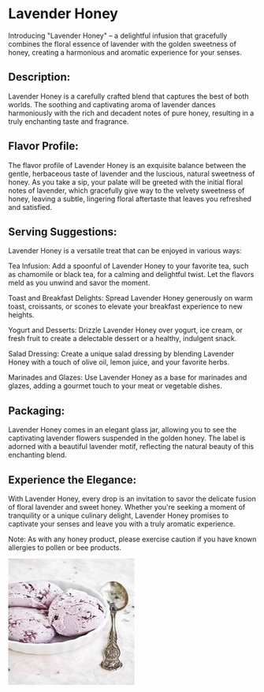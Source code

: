 # Lavender Honey

Introducing "Lavender Honey" – a delightful infusion that gracefully combines the floral essence of lavender with the golden sweetness of honey, creating a harmonious and aromatic experience for your senses.

## Description:
Lavender Honey is a carefully crafted blend that captures the best of both worlds. The soothing and captivating aroma of lavender dances harmoniously with the rich and decadent notes of pure honey, resulting in a truly enchanting taste and fragrance.

## Flavor Profile:
The flavor profile of Lavender Honey is an exquisite balance between the gentle, herbaceous taste of lavender and the luscious, natural sweetness of honey. As you take a sip, your palate will be greeted with the initial floral notes of lavender, which gracefully give way to the velvety sweetness of honey, leaving a subtle, lingering floral aftertaste that leaves you refreshed and satisfied.

## Serving Suggestions:
Lavender Honey is a versatile treat that can be enjoyed in various ways:

Tea Infusion: Add a spoonful of Lavender Honey to your favorite tea, such as chamomile or black tea, for a calming and delightful twist. Let the flavors meld as you unwind and savor the moment.

Toast and Breakfast Delights: Spread Lavender Honey generously on warm toast, croissants, or scones to elevate your breakfast experience to new heights.

Yogurt and Desserts: Drizzle Lavender Honey over yogurt, ice cream, or fresh fruit to create a delectable dessert or a healthy, indulgent snack.

Salad Dressing: Create a unique salad dressing by blending Lavender Honey with a touch of olive oil, lemon juice, and your favorite herbs.

Marinades and Glazes: Use Lavender Honey as a base for marinades and glazes, adding a gourmet touch to your meat or vegetable dishes.

## Packaging:
Lavender Honey comes in an elegant glass jar, allowing you to see the captivating lavender flowers suspended in the golden honey. The label is adorned with a beautiful lavender motif, reflecting the natural beauty of this enchanting blend.

## Experience the Elegance:
With Lavender Honey, every drop is an invitation to savor the delicate fusion of floral lavender and sweet honey. Whether you're seeking a moment of tranquility or a unique culinary delight, Lavender Honey promises to captivate your senses and leave you with a truly aromatic experience.

Note: As with any honey product, please exercise caution if you have known allergies to pollen or bee products.

![Lavender Honey ice cream](./../Photos/LavenderHoney.jpg)